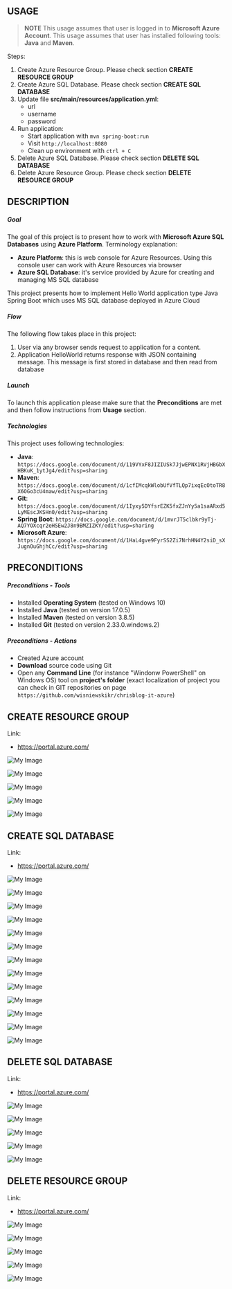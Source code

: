 USAGE
-----

> **NOTE** This usage assumes that user is logged in to **Microsoft Azure Account**. This usage assumes that user has installed following tools: **Java** and **Maven**.

Steps:
1. Create Azure Resource Group. Please check section **CREATE RESOURCE GROUP**
1. Create Azure SQL Database. Please check section **CREATE SQL DATABASE**
1. Update file **src/main/resources/application.yml**:
     * url
     * username
     * password
1. Run application:
     * Start application with `mvn spring-boot:run`
     * Visit `http://localhost:8080`
     * Clean up environment with `ctrl + C`
1. Delete Azure SQL Database. Please check section **DELETE SQL DATABASE**
1. Delete Azure Resource Group. Please check section **DELETE RESOURCE GROUP**



DESCRIPTION
-----------

##### Goal
The goal of this project is to present how to work with **Microsoft Azure SQL Databases** using **Azure Platform**. Terminology explanation:
* **Azure Platform**: this is web console for Azure Resources. Using this console user can work with Azure Resources via browser
* **Azure SQL Database**: it's service provided by Azure for creating and managing MS SQL database

This project presents how to implement Hello World application type Java Spring Boot which uses MS SQL database deployed in Azure Cloud

##### Flow
The following flow takes place in this project:
1. User via any browser sends request to application for a content.
1. Application HelloWorld returns response with JSON containing message. This message is first stored in database and then read from database

##### Launch
To launch this application please make sure that the **Preconditions** are met and then follow instructions from **Usage** section.

##### Technologies
This project uses following technologies:
* **Java**: `https://docs.google.com/document/d/119VYxF8JIZIUSk7JjwEPNX1RVjHBGbXHBKuK_1ytJg4/edit?usp=sharing`
* **Maven**: `https://docs.google.com/document/d/1cfIMcqkWlobUfVfTLQp7ixqEcOtoTR8X6OGo3cU4maw/edit?usp=sharing`
* **Git**: `https://docs.google.com/document/d/1Iyxy5DYfsrEZK5fxZJnYy5a1saARxd5LyMEscJKSHn0/edit?usp=sharing`
* **Spring Boot**: `https://docs.google.com/document/d/1mvrJT5clbkr9yTj-AQ7YOXcqr2eHSEw2J8n9BMZIZKY/edit?usp=sharing`
* **Microsoft Azure**: `https://docs.google.com/document/d/1HaL4gve9FyrSS2Zi7NrhHN4Y2siD_sXJugnOuGhjhCc/edit?usp=sharing`


PRECONDITIONS
-------------

##### Preconditions - Tools
* Installed **Operating System** (tested on Windows 10)
* Installed **Java** (tested on version 17.0.5)
* Installed **Maven** (tested on version 3.8.5)
* Installed **Git** (tested on version 2.33.0.windows.2)

##### Preconditions - Actions
* Created Azure account
* **Download** source code using Git 
* Open any **Command Line** (for instance "Windonw PowerShell" on Windows OS) tool on **project's folder** (exact localization of project you can check in GIT repositories on page `https://github.com/wisniewskikr/chrisblog-it-azure`)


CREATE RESOURCE GROUP
---------------------

Link:
* https://portal.azure.com/

![My Image](readme-images/create-rg-01.png)

![My Image](readme-images/create-rg-02.png)

![My Image](readme-images/create-rg-03.png)

![My Image](readme-images/create-rg-04.png)

![My Image](readme-images/create-rg-05.png)


CREATE SQL DATABASE
-------------------

Link:
* https://portal.azure.com/

![My Image](readme-images/create-sql-databases-01.png)

![My Image](readme-images/create-sql-databases-02.png)

![My Image](readme-images/create-sql-databases-03.png)

![My Image](readme-images/create-sql-databases-04.png)

![My Image](readme-images/create-sql-databases-05.png)

![My Image](readme-images/create-sql-databases-06.png)

![My Image](readme-images/create-sql-databases-07.png)

![My Image](readme-images/create-sql-databases-08.png)

![My Image](readme-images/create-sql-databases-09.png)

![My Image](readme-images/create-sql-databases-10.png)

![My Image](readme-images/create-sql-databases-11.png)

![My Image](readme-images/create-sql-databases-12.png)

![My Image](readme-images/create-sql-databases-13.png)


DELETE SQL DATABASE
-------------------

Link:
* https://portal.azure.com/

![My Image](readme-images/delete-aks-01.png)

![My Image](readme-images/delete-aks-02.png)

![My Image](readme-images/delete-aks-03.png)

![My Image](readme-images/delete-aks-04.png)

![My Image](readme-images/delete-aks-05.png)


DELETE RESOURCE GROUP
---------------------

Link:
* https://portal.azure.com/

![My Image](readme-images/delete-rg-01.png)

![My Image](readme-images/delete-rg-02.png)

![My Image](readme-images/delete-rg-03.png)

![My Image](readme-images/delete-rg-04.png)

![My Image](readme-images/delete-rg-05.png)